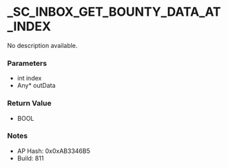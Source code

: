 # _SC_INBOX_GET_BOUNTY_DATA_AT_INDEX

No description available.

### Parameters
* int index
* Any* outData

### Return Value
* BOOL

### Notes
* AP Hash: 0x0xAB3346B5
* Build: 811

